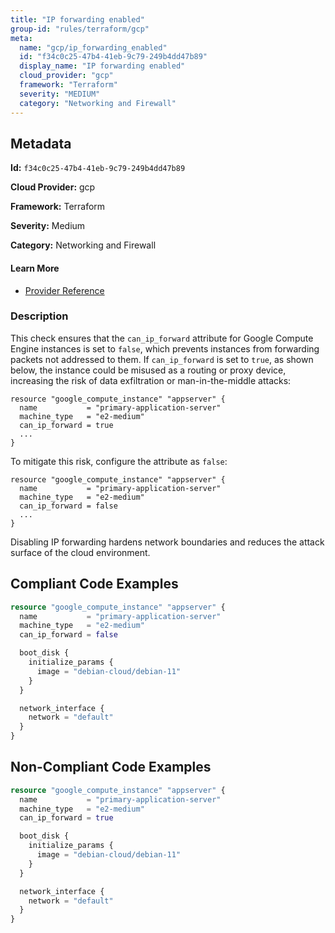 ```yaml
---
title: "IP forwarding enabled"
group-id: "rules/terraform/gcp"
meta:
  name: "gcp/ip_forwarding_enabled"
  id: "f34c0c25-47b4-41eb-9c79-249b4dd47b89"
  display_name: "IP forwarding enabled"
  cloud_provider: "gcp"
  framework: "Terraform"
  severity: "MEDIUM"
  category: "Networking and Firewall"
---
```

## Metadata

**Id:** `f34c0c25-47b4-41eb-9c79-249b4dd47b89`

**Cloud Provider:** gcp

**Framework:** Terraform

**Severity:** Medium

**Category:** Networking and Firewall

#### Learn More

 - [Provider Reference](https://registry.terraform.io/providers/hashicorp/google/latest/docs/data-sources/compute_instance)

### Description

 This check ensures that the `can_ip_forward` attribute for Google Compute Engine instances is set to `false`, which prevents instances from forwarding packets not addressed to them. If `can_ip_forward` is set to `true`, as shown below, the instance could be misused as a routing or proxy device, increasing the risk of data exfiltration or man-in-the-middle attacks:

```
resource "google_compute_instance" "appserver" {
  name           = "primary-application-server"
  machine_type   = "e2-medium"
  can_ip_forward = true
  ...
}
```

To mitigate this risk, configure the attribute as `false`:

```
resource "google_compute_instance" "appserver" {
  name           = "primary-application-server"
  machine_type   = "e2-medium"
  can_ip_forward = false
  ...
}
```
Disabling IP forwarding hardens network boundaries and reduces the attack surface of the cloud environment.


## Compliant Code Examples
```terraform
resource "google_compute_instance" "appserver" {
  name           = "primary-application-server"
  machine_type   = "e2-medium"
  can_ip_forward = false

  boot_disk {
    initialize_params {
      image = "debian-cloud/debian-11"
    }
  }

  network_interface {
    network = "default"
  }
}

```
## Non-Compliant Code Examples
```terraform
resource "google_compute_instance" "appserver" {
  name           = "primary-application-server"
  machine_type   = "e2-medium"
  can_ip_forward = true

  boot_disk {
    initialize_params {
      image = "debian-cloud/debian-11"
    }
  }

  network_interface {
    network = "default"
  }
}

```
